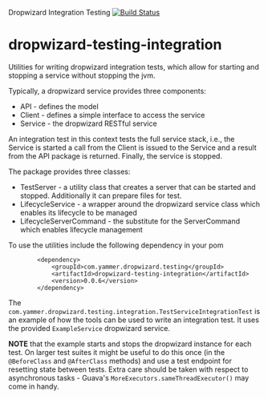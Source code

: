 Dropwizard Integration Testing [![Build Status](https://travis-ci.org/yammer/dropwizard-testing-integration.png)](https://travis-ci.org/yammer/dropwizard-testing-integration)

dropwizard-testing-integration
==============================

Utilities for writing dropwizard integration tests, which allow for starting and stopping a service
without stopping the jvm.

Typically, a dropwizard service provides three components:
- API - defines the model
- Client - defines a simple interface to access the service
- Service - the dropwizard RESTful service

An integration test in this context tests the full service stack, 
i.e., the Service is started a call from the Client is issued to the Service
and a result from the API package is returned. Finally, the service is stopped.

The package provides three classes:
- TestServer - a utility class that creates a server that can be started and stopped. Additionally it can prepare files for test.
- LifecycleService - a wrapper around the dropwizard service class which enables its lifecycle to be managed
- LifecycleServerCommand - the substitute for the ServerCommand which enables lifecycle management

To use the utilities include the following dependency in your pom

            <dependency>
                <groupId>com.yammer.dropwizard.testing</groupId>
                <artifactId>dropwizard-testing-integration</artifactId>
                <version>0.0.6</version>
            </dependency>

The `com.yammer.dropwizard.testing.integration.TestServiceIntegrationTest` is an example of how the tools can be used to write an integration test. It uses
the provided `ExampleService` dropwizard service.

**NOTE** that the example starts and stops the dropwizard instance for each test. On larger test suites it might be useful to do this once (in the `@BeforeClass` and `@AfterClass` methods) and use a test endpoint for resetting state between tests. Extra care should be taken with respect to asynchronous tasks - Guava's `MoreExecutors.sameThreadExecutor()` may come in handy.

